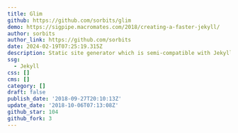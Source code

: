 ```yaml
---
title: Glim
github: https://github.com/sorbits/glim
demo: https://sigpipe.macromates.com/2018/creating-a-faster-jekyll/
author: sorbits
author_link: https://github.com/sorbits
date: 2024-02-19T07:25:19.315Z
description: Static site generator which is semi-compatible with Jekyll
ssg:
  - Jekyll
css: []
cms: []
category: []
draft: false
publish_date: '2018-09-27T20:10:13Z'
update_date: '2018-10-06T07:13:08Z'
github_star: 104
github_fork: 3
---
```

